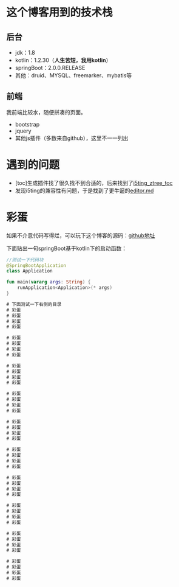 # 这个博客用到的技术栈
## 后台
- jdk：1.8
- kotlin：1.2.30（**人生苦短，我用kotlin**）
- springBoot：2.0.0.RELEASE
- 其他：druid、MYSQL、freemarker、mybatis等

## 前端
我前端比较水，随便拼凑的页面。

- bootstrap
- jquery
- 其他js插件（多数来自github），这里不一一列出

# 遇到的问题
- \[toc\]生成插件找了很久找不到合适的，后来找到了[i5ting_ztree_toc](https://github.com/i5ting/i5ting_ztree_toc)
- 发现i5ting的兼容性有问题，于是找到了更牛逼的[editor.md](http://pandao.github.io/editor.md/)

# 彩蛋
如果不介意代码写得烂，可以玩下这个博客的源码：[github地址](https://github.com/zjcscut/throwable-blog)

下面贴出一句springBoot基于kotlin下的启动函数：
```kotlin
//测试一下代码块
@SpringBootApplication
class Application

fun main(vararg args: String) {
    runApplication<Application>(* args)
}

# 下面测试一下右侧的目录
# 彩蛋
# 彩蛋
# 彩蛋
# 彩蛋

# 彩蛋
# 彩蛋
# 彩蛋
# 彩蛋

# 彩蛋
# 彩蛋
# 彩蛋
# 彩蛋

# 彩蛋
# 彩蛋
# 彩蛋
# 彩蛋

# 彩蛋
# 彩蛋
# 彩蛋
# 彩蛋

# 彩蛋
# 彩蛋
# 彩蛋
# 彩蛋

# 彩蛋
# 彩蛋
# 彩蛋
# 彩蛋

# 彩蛋
# 彩蛋
# 彩蛋
# 彩蛋

# 彩蛋
# 彩蛋
# 彩蛋
# 彩蛋

# 彩蛋
# 彩蛋
# 彩蛋
# 彩蛋
```


